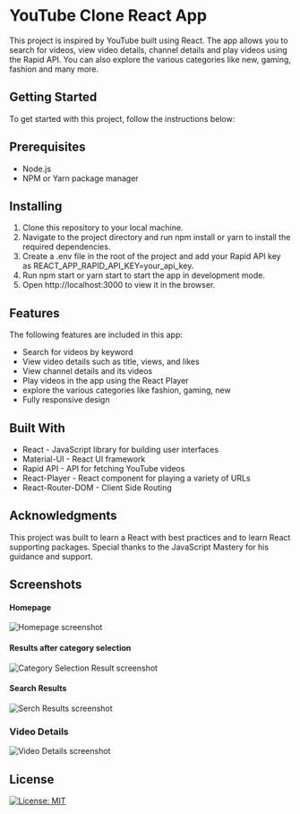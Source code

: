 # YouTube Clone React App
This project is inspired by YouTube built using React. The app allows you to search for videos, view video details, channel details and play videos using the Rapid API. You can also explore the various categories like new, gaming, fashion and many more.

## Getting Started
To get started with this project, follow the instructions below:

## Prerequisites
 - Node.js
 - NPM or Yarn package manager

## Installing
 1. Clone this repository to your local machine.
 2. Navigate to the project directory and run npm install or yarn to install the required dependencies.
 3. Create a .env file in the root of the project and add your Rapid API key as REACT_APP_RAPID_API_KEY=your_api_key.
 4. Run npm start or yarn start to start the app in development mode.
 5. Open http://localhost:3000 to view it in the browser.
 
## Features
The following features are included in this app:
 - Search for videos by keyword
 - View video details such as title, views, and likes
 - View channel details and its videos
 - Play videos in the app using the React Player
 - explore the various categories like fashion, gaming, new
 - Fully responsive design
 
## Built With
 - React - JavaScript library for building user interfaces
 - Material-UI - React UI framework
 - Rapid API - API for fetching YouTube videos
 - React-Player - React component for playing a variety of URLs
 - React-Router-DOM - Client Side Routing
 
## Acknowledgments
This project was built to learn a React with best practices and to learn React supporting packages. Special thanks to the JavaScript Mastery for his guidance and support.

## Screenshots
 #### Homepage
 ![Homepage screenshot](https://github.com/Trushar07/Youtube_Clone/blob/38d795e61c6b6ce16c0fce30da347fc350685484/screenshots/Home.png)
 #### Results after category selection
 ![Category Selection Result screenshot](https://github.com/Trushar07/Youtube_Clone/blob/38d795e61c6b6ce16c0fce30da347fc350685484/screenshots/Category.png)
 #### Search Results
 ![Serch Results screenshot](https://github.com/Trushar07/Youtube_Clone/blob/38d795e61c6b6ce16c0fce30da347fc350685484/screenshots/Search%20Result.png)
 ### Video Details
 ![Video Details screenshot](https://github.com/Trushar07/Youtube_Clone/blob/38d795e61c6b6ce16c0fce30da347fc350685484/screenshots/Videoplay.png)

## License
[![License: MIT](https://img.shields.io/badge/License-MIT-yellow.svg)](https://opensource.org/licenses/MIT)
